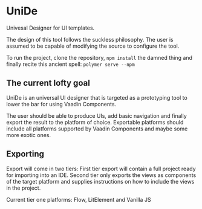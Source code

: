 UniDe
=========
Univesal Designer for UI templates.

The design of this tool follows the suckless philosophy. The user is assumed
to be capable of modifying the source to configure the tool.

To run the project, clone the repository, `npm install` the damned thing and
finally recite this ancient spell: `polymer serve --npm`

The current lofty goal
----------------------
UniDe is an universal UI designer that is targeted as a prototyping tool to 
lower the bar for using Vaadin Components.

The user should be able to produce UIs, add basic navigation and finally export the
result to the platform of choice. Exportable platforms should include all
platforms supported by Vaadin Components and maybe some more exotic ones.

Exporting
---------
Export will come in two tiers: First tier export will contain a full project
ready for importing into an IDE. Second tier only exports the views as
components of the target platform and supplies instructions on how to
include the views in the project. 

Current tier one platforms: Flow, LitElement and Vanilla JS
